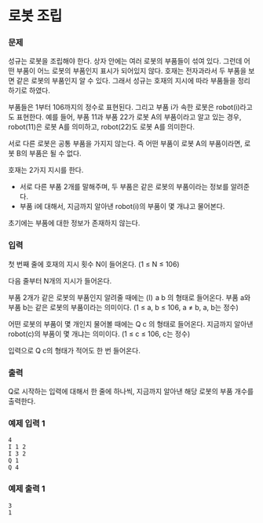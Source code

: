 # 로봇 조립
 
### 문제

성규는 로봇을 조립해야 한다. 상자 안에는 여러 로봇의 부품들이 섞여 있다. 그런데 어떤 부품이 어느 로봇의 부품인지 표시가 되어있지 않다. 호재는 전자과라서 두 부품을 보면 같은 로봇의 부품인지 알 수 있다. 그래서 성규는 호재의 지시에 따라 부품들을 정리하기로 하였다.

부품들은 1부터 106까지의 정수로 표현된다. 그리고 부품 i가 속한 로봇은 robot(i)라고도 표현한다. 예를 들어, 부품 11과 부품 22가 로봇 A의 부품이라고 알고 있는 경우, robot(11)은 로봇 A를 의미하고, robot(22)도 로봇 A를 의미한다.

서로 다른 로봇은 공통 부품을 가지지 않는다. 즉 어떤 부품이 로봇 A의 부품이라면, 로봇 B의 부품은 될 수 없다.

호재는 2가지 지시를 한다.

- 서로 다른 부품 2개를 말해주며, 두 부품은 같은 로봇의 부품이라는 정보를 알려준다.
- 부품 i에 대해서, 지금까지 알아낸 robot(i)의 부품이 몇 개냐고 물어본다.

초기에는 부품에 대한 정보가 존재하지 않는다.

### 입력

첫 번째 줄에 호재의 지시 횟수 N이 들어온다. (1 ≤ N ≤ 106)

다음 줄부터 N개의 지시가 들어온다.

부품 2개가 같은 로봇의 부품인지 알려줄 때에는 
\(I\)  a b 의 형태로 들어온다. 부품 a와 부품 b는 같은 로봇의 부품이라는 의미이다. (1 ≤ a, b ≤ 106, a ≠ b, a, b는 정수)

어떤 로봇의 부품이 몇 개인지 물어볼 때에는 Q c 의 형태로 들어온다. 지금까지 알아낸 robot(c)의 부품이 몇 개냐는 의미이다. (1 ≤ c ≤ 106, c는 정수)

입력으로 Q c의 형태가 적어도 한 번 들어온다.

### 출력

Q로 시작하는 입력에 대해서 한 줄에 하나씩, 지금까지 알아낸 해당 로봇의 부품 개수를 출력한다.

### 예제 입력 1 

~~~
4
I 1 2
I 3 2
Q 1
Q 4
~~~

### 예제 출력 1 

~~~
3
1
~~~